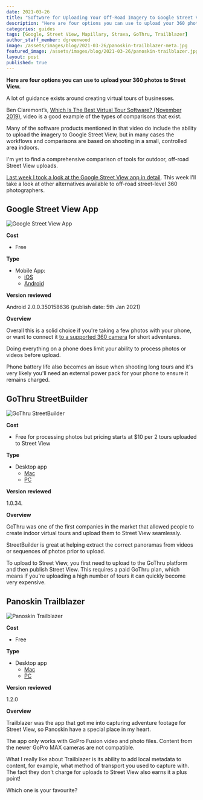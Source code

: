 ```yaml
---
date: 2021-03-26
title: "Software for Uploading Your Off-Road Imagery to Google Street View"
description: "Here are four options you can use to upload your 360 photos to Street View."
categories: guides
tags: [Google, Street View, Mapillary, Strava, GoThru, Trailblazer]
author_staff_member: dgreenwood
image: /assets/images/blog/2021-03-26/panoskin-trailblazer-meta.jpg
featured_image: /assets/images/blog/2021-03-26/panoskin-trailblazer.jpg
layout: post
published: true
---
```


**Here are four options you can use to upload your 360 photos to Street View.**

A lot of guidance exists around creating virtual tours of businesses.

Ben Claremont’s, [Which Is The Best Virtual Tour Software? (November 2019)](https://www.youtube.com/watch?v=uKkQQ0aHRSc), video is a good example of the types of comparisons that exist.

Many of the software products mentioned in that video do include the ability to upload the imagery to Google Street View, but in many cases the workflows and comparisons are based on shooting in a small, controlled area indoors.

I'm yet to find a comprehensive comparison of tools for outdoor, off-road Street View uploads.

[Last week I took a look at the Google Street View app in detail](/blog/2021/using-google-street-view-app). This week I'll take a look at other alternatives available to off-road street-level 360 photographers.

## Google Street View App

<img class="img-fluid" src="/assets/images/blog/2021-03-26/google-street-view-app.png" alt="Google Street View App" title="Google Street View App" />

**Cost**

* Free

**Type**

* Mobile App:
	- [iOS](https://apps.apple.com/gb/app/google-street-view/id904418768)
	- [Android](https://play.google.com/store/apps/details?id=com.google.android.street&hl=en_GB&gl=US)

**Version reviewed**

Android 2.0.0.350158636 (publish date: 5th Jan 2021)

**Overview**

Overall this is a solid choice if you're taking a few photos with your phone, or want to connect it [to a supported 360 camera](https://developers.google.com/streetview/ready) for short adventures.

Doing everything on a phone does limit your ability to process photos or videos before upload.

Phone battery life also becomes an issue when shooting long tours and it's very likely you'll need an external power pack for your phone to ensure it remains charged.

## GoThru StreetBuilder

<img class="img-fluid" src="/assets/images/blog/2021-03-26/gothru-streetbuilder.jpg" alt="GoThru StreetBuilder" title="GoThru StreetBuilder" />

**Cost**

* Free for processing photos but pricing starts at $10 per 2 tours uploaded to Street View

**Type**

* Desktop app
	- [Mac](https://streetbuilder.co/)
	- [PC](https://streetbuilder.co/)

**Version reviewed**

1.0.34.

**Overview**

GoThru was one of the first companies in the market that allowed people to create indoor virtual tours and upload them to Street View seamlessly.

StreetBuilder is great at helping extract the correct panoramas from videos or sequences of photos prior to upload.

To upload to Street View, you first need to upload to the GoThru platform and then publish Street View. This requires a paid GoThru plan, which means if you're uploading a high number of tours it can quickly become very expensive.

## Panoskin Trailblazer

<img class="img-fluid" src="/assets/images/blog/2021-03-26/panoskin-trailblazer.jpg" alt="Panoskin Trailblazer" title="Panoskin Trailblazer" />

**Cost**

* Free

**Type**

* Desktop app
	- [Mac](https://www.panoskin.com/trailblazer)
	- [PC](https://www.panoskin.com/trailblazer)

**Version reviewed**

1.2.0

**Overview**

Trailblazer was the app that got me into capturing adventure footage for Street View, so Panoskin have a special place in my heart.

The app only works with GoPro Fusion video and photo files. Content from the newer GoPro MAX cameras are not compatible.

What I really like about Trailblazer is its ability to add local metadata to content, for example, what method of transport you used to capture with. The fact they don't charge for uploads to Street View also earns it a plus point!

Which one is your favourite?